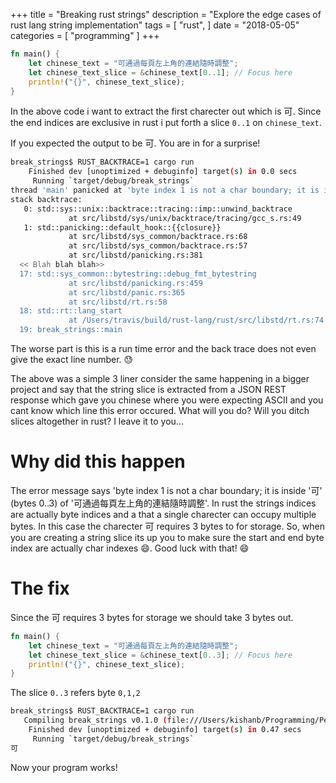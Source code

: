 +++
title = "Breaking rust strings"
description = "Explore the edge cases of rust lang string implementation"
tags = [
    "rust",
]
date = "2018-05-05"
categories = [
    "programming"
]
+++

```rust
fn main() {
    let chinese_text = "可通過每頁左上角的連結隨時調整";
    let chinese_text_slice = &chinese_text[0..1]; // Focus here
    println!("{}", chinese_text_slice);
}
```

In the above code i want to extract the first charecter out which is 可.
Since the end indices are exclusive in rust i put forth a slice `0..1` on `chinese_text`.

If you expected the output to be 可. You are in for a surprise!

```bash
break_strings$ RUST_BACKTRACE=1 cargo run
    Finished dev [unoptimized + debuginfo] target(s) in 0.0 secs
     Running `target/debug/break_strings`
thread 'main' panicked at 'byte index 1 is not a char boundary; it is inside '可' (bytes 0..3) of `可通過每頁左上角的連結隨時調整`', src/libcore/str/mod.rs:2234:5
stack backtrace:
   0: std::sys::unix::backtrace::tracing::imp::unwind_backtrace
             at src/libstd/sys/unix/backtrace/tracing/gcc_s.rs:49
   1: std::panicking::default_hook::{{closure}}
             at src/libstd/sys_common/backtrace.rs:68
             at src/libstd/sys_common/backtrace.rs:57
             at src/libstd/panicking.rs:381
  << Blah blah blah>>
  17: std::sys_common::bytestring::debug_fmt_bytestring
             at src/libstd/panicking.rs:459
             at src/libstd/panic.rs:365
             at src/libstd/rt.rs:58
  18: std::rt::lang_start
             at /Users/travis/build/rust-lang/rust/src/libstd/rt.rs:74
  19: break_strings::main
```

The worse part is this is a run time error and the back trace does
not even give the exact line number. 😓

The above was a simple 3 liner consider the same happening in a bigger project and say that the string slice
is extracted from a JSON REST response which gave you chinese where you were expecting ASCII and you cant know which line this error occured. What will you do? Will you ditch slices altogether in rust? I leave it to you...

# Why did this happen

The error message says 'byte index 1 is not a char boundary; it is inside '可' (bytes 0..3) of '可通過每頁左上角的連結隨時調整'. In rust the strings indices are actually byte indices and a that a single charecter can occupy multiple bytes. In this case the charecter 可 requires 3 bytes to for storage. So, when you are creating a string slice its up you to make sure the start and end byte index are actually char indexes 😄. Good luck with that! 😄

# The fix

Since the 可 requires 3 bytes for storage we should take 3 bytes out.

```rust
fn main() {
    let chinese_text = "可通過每頁左上角的連結隨時調整";
    let chinese_text_slice = &chinese_text[0..3]; // Focus here
    println!("{}", chinese_text_slice);
}
```

The slice `0..3` refers byte `0,1,2`

```bash
break_strings$ RUST_BACKTRACE=1 cargo run
   Compiling break_strings v0.1.0 (file:///Users/kishanb/Programming/Personal/learn-rust/break_strings)
    Finished dev [unoptimized + debuginfo] target(s) in 0.47 secs
     Running `target/debug/break_strings`
可
```

Now your program works!